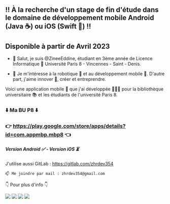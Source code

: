 ## ‼️ À la recherche d'un stage de fin d'étude dans le domaine de développement mobile Android (Java ☕️) ou iOS (Swift 🦅) ‼️ 
## Disponible à partir de Avril 2023

- 👋 Salut, je suis @ZineeEddine, étudiant en 3ème année de Licence Informatique 📍 Université Paris 8 - Vincennes - Saint - Denis.

- 👀 Je m'intéresse à la robotique 🤖 et au développement mobile 📱. D'autre part, j'aime innover 🤔, créer  et entreprendre. 

Voici une application mobile 📲 que j'ai développée 👨🏼‍💻 pour la bibliothèque universitaire 📚 et les étudiants de l'université Paris 8.
### ⬇️ Ma BU P8 ⬇️
###  👉  https://play.google.com/store/apps/details?id=com.appmbp.mbp8  👈
##### Version Android ✅ - Version iOS ⏳ 

J'utilise aussi GitLab : https://gitlab.com/zhrdev354
                 
    📫 Me joindre par mail : zhrdev354@gmail.com 

    
    
 👇 Pour plus d'info 👇

[<img src="https://user-images.githubusercontent.com/92603736/218540846-4b90ace0-d062-4172-97cd-944d2303d43d.png">](https://www.linkedin.com/in/zine-eddine-hadj-rabah-362020224/)
[<img src="https://user-images.githubusercontent.com/92603736/218540850-4cc0907a-8329-4e17-a493-bf7e4749d9c9.png">](https://twitter.com/zhrdev354)
[<img src="https://user-images.githubusercontent.com/92603736/218540843-f65c1cb6-9305-4904-8c30-e2b4898686c7.png">](https://www.facebook.com/profile.php?id=100073070183496)
[<img src="https://user-images.githubusercontent.com/92603736/218539699-c32da861-86a4-4b5d-a4b0-aaedcaad9ecc.png">](https://www.instagram.com/zine_dev/?hl=fr)
